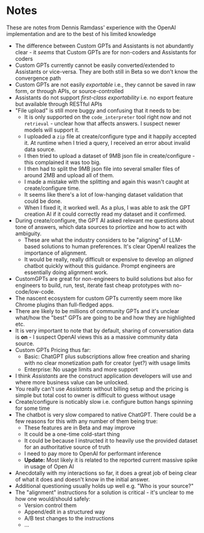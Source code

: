 # Notes
These are notes from Dennis Ramdass' experience with the OpenAI implementation and are to the best of his limited knowledge

* The difference between Custom GPTs and Assistants is not abundantly clear - it _seems_ that Custom GPTs are for non-coders and Assistants for coders
* Custom GPTs currently cannot be easily converted/extended to Assistants or vice-versa. They are both still in Beta so we don't know the convergence path
* Custom GPTs are not easily _exportable_ i.e., they cannot be saved in raw form, or through APIs, or source-controlled
* Assistants do not support _first-class exportability_ i.e. no export feature but available through RESTful APIs
* "File upload" is still more buggy and confusing that it needs to be:
  * It is only supported on the `code_interpreter` tool right now and not `retrieval` - unclear how that affects answers. I suspect newer models will support it.
  * I uploaded a `zip` file at create/configure type and it happily accepted it. At runtime when I tried a query, I received an error about invalid data source.
  * I then tried to upload a dataset of 9MB json file in create/configure - this complained it was too big.
  * I then had to split the 9MB json file into several smaller files of around 2MB and upload all of them.
  * I made a mistake with the splitting and again this wasn't caught at create/configure time.
  * It seems like there's a lot of low-hanging dataset validation that could be done.
  * When I fixed it, it worked well. As a plus, I was able to ask the GPT creation AI if it could correctly read my dataset and it confirmed.
* During create/configure, the GPT AI asked relevant me questions about tone of answers, which data sources to priortize and how to act with ambiguity.
  * These are what the industry considers to be "aligning" of LLM-based solutions to human preferences. It's clear OpenAI realizes the importance of alignment.
  * It would be really, really difficult or expensive to develop an _aligned_ chatbot quickly without this guidance. Prompt engineers are essentially doing alignment work.
 * CustomGPTs are great for non-engineers to build solutions but also for engineers to build, run, test, iterate fast cheap prototypes with no-code/low-code.
 * The nascent ecosystem for custom GPTs currently seem more like Chrome plugins than full-fledged apps.
 * There are likely to be millions of community GPTs and it's unclear what/how the "best" GPTs are going to be and how they are highlighted etc.
 * It is very important to note that by default, sharing of conversation data is **on** - I suspect OpenAI views this as a massive community data source.
 * Custom GPTs Pricing thus far:
   * Basic: ChatGPT plus subscriptions allow free creation and sharing with no clear monetization path for creator (yet?) with usage limits
   * Enterprise: No usage limits and more support
* I think _Assistants_ are the construct application developers will use and where more business value can be unlocked. 
* You really can't use _Assistants_ without billing setup and the pricing is simple but total cost to owner is difficult to guess without usage
* Create/configure is noticably slow i.e. configure button hangs spinning for some time
* The chatbot is very slow compared to native ChatGPT. There could be a few reasons for this with any number of them being true:
  * These features are in Beta and may improve
  * It could be a one-time cold-start thing
  * It could be because I instructed it to heavily use the provided dataset for an authoritative source of truth
  * I need to pay more to OpenAI for performant inference
  * **Update:** Most likely it is related to the reported current massive spike in usage of Open AI 
* Anecdotally with my interactions so far, it does a great job of being clear of what it does and doesn't know in the initial answer.
* Additional questioning usually holds up well e.g. "Who is your source?"
* The "alignment" instructions for a solution is critical - it's unclear to me how one would/should safely:
  * Version control them
  * Append/edit in a structured way
  * A/B test changes to the instructions
  * ... 

